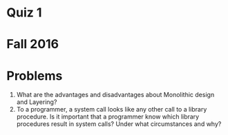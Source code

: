 # Quiz 1
# Fall 2016
# Problems
1. What are the advantages and disadvantages about Monolithic design and Layering?
2. To a programmer, a system call looks like any other call to a library procedure. Is it important that a programmer know which library procedures result in system calls? Under what circumstances and why?

